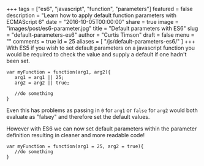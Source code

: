 +++
tags = ["es6", "javascript", "function", "parameters"]
featured = false
description = "Learn how to apply default function parameters with ECMAScript 6"
date = "2016-10-05T00:00:00"
share = true
image = "images/post/es6-parameter.jpg"
title = "Default parameters with ES6"
slug = "default-parameters-es6"
author = "Curtis Timson"
draft = false
menu = ""
comments = true
id = 25
aliases = [
    "/js/default-parameters-es6/"
]
+++
With ES5 if you wish to set default parameters on a javascript function you would be required to check the value and supply a default if one hadn't been set.

    var myFunction = function(arg1, arg2){
       arg1 = arg1 || 25;
       arg2 = arg2 || true;

       //do something
    }

Even this has problems as passing in `0` for `arg1` or `false` for `arg2` would both evaluate as "falsey" and therefore set the default values.

However with ES6 we can now set default parameters within the parameter definition resulting in cleaner and more readable code!

    var myFunction = function(arg1 = 25, arg2 = true){   
       //do something
    }
